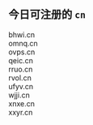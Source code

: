 
## 今日可注册的 `cn`
>
bhwi.cn   
omnq.cn   
ovps.cn   
qeic.cn   
rruo.cn   
rvol.cn   
ufyv.cn   
wjji.cn   
xnxe.cn   
xxyr.cn   

